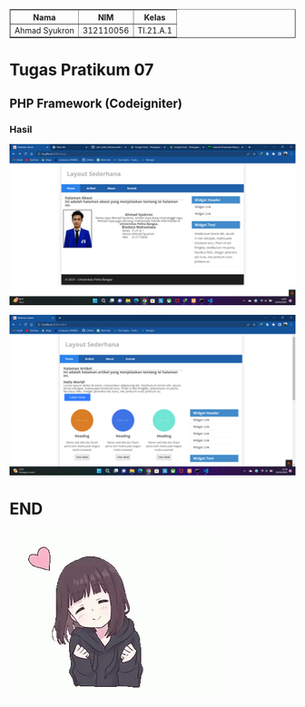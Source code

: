 <body>
    <table border="1">
        <tr>
            <th> Nama</th>
            <th>NIM</th>
            <th>Kelas</th>
        </tr>
        <tr>
            <td>Ahmad Syukron</td>
            <td>312110056</td>
            <td>TI.21.A.1</td>
        </tr>
    </table>
</body>

# Tugas Pratikum 07
## PHP Framework (Codeigniter)
### Hasil
![Image](Image/halaman_about.png)<p>
![Image](Image/halaman_aartikel.png)

# END
![Gambar 13](Image/anime-love.gif)